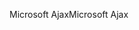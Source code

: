 <span data-ttu-id="8d639-101">Microsoft Ajax</span><span class="sxs-lookup"><span data-stu-id="8d639-101">Microsoft Ajax</span></span>
